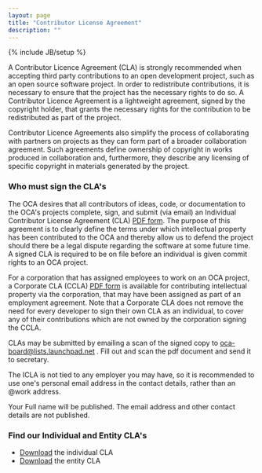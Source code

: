 ```yaml
---
layout: page
title: "Contributor License Agreement"
description: ""
---
```

{% include JB/setup %}


A Contributor Licence Agreement (CLA) is strongly recommended when accepting third party contributions to an open development project, such as an open source software project. In order to redistribute contributions, it is necessary to ensure that the project has the necessary rights to do so. A Contributor Licence Agreement is a lightweight agreement, signed by the copyright holder, that grants the necessary rights for the contribution to be redistributed as part of the project.

Contributor Licence Agreements also simplify the process of collaborating with partners on projects as they can form part of a broader collaboration agreement. Such agreements define ownership of copyright in works produced in collaboration and, furthermore, they describe any licensing of specific copyright in materials generated by the project.

### Who must sign the CLA's

The OCA desires that all contributors of ideas, code, or documentation to the OCA's projects complete, sign, and submit (via email) an Individual Contributor License Agreement (CLA) [PDF form](OpenERP_Community_Association-Individual.pdf). The purpose of this agreement is to clearly define the terms under which intellectual property has been contributed to the OCA and thereby allow us to defend the project should there be a legal dispute regarding the software at some future time. A signed CLA is required to be on file before an individual is given commit rights to an OCA project.

For a corporation that has assigned employees to work on an OCA project, a Corporate CLA (CCLA) [PDF form](OpenERP_Community_Association-Entity.pdf) is available for contributing intellectual property via the corporation, that may have been assigned as part of an employment agreement. Note that a Corporate CLA does not remove the need for every developer to sign their own CLA as an individual, to cover any of their contributions which are not owned by the corporation signing the CCLA.

CLAs may be submitted by emailing a scan of the signed copy to oca-board@lists.launchpad.net . Fill out and scan the pdf document and send it to secretary.

The ICLA is not tied to any employer you may have, so it is recommended to use one's personal email address in the contact details, rather than an @work address.

Your Full name will be published. The email address and other contact details are not published.

### Find our Individual and Entity CLA's

+ [Download](OpenERP_Community_Association-Entity.pdf) the individual CLA
+ [Download](OpenERP_Community_Association-Individual.pdf) the entity CLA